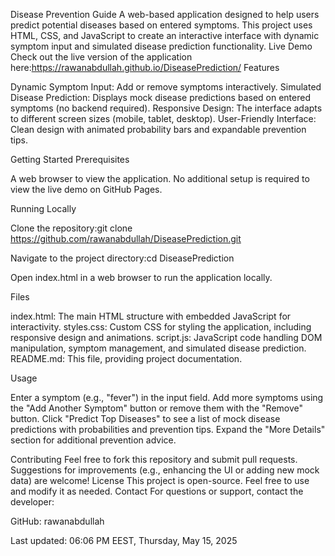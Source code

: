 Disease Prevention Guide
A web-based application designed to help users predict potential diseases based on entered symptoms. This project uses HTML, CSS, and JavaScript to create an interactive interface with dynamic symptom input and simulated disease prediction functionality.
Live Demo
Check out the live version of the application here:https://rawanabdullah.github.io/DiseasePrediction/
Features

Dynamic Symptom Input: Add or remove symptoms interactively.
Simulated Disease Prediction: Displays mock disease predictions based on entered symptoms (no backend required).
Responsive Design: The interface adapts to different screen sizes (mobile, tablet, desktop).
User-Friendly Interface: Clean design with animated probability bars and expandable prevention tips.

Getting Started
Prerequisites

A web browser to view the application.
No additional setup is required to view the live demo on GitHub Pages.

Running Locally

Clone the repository:git clone https://github.com/rawanabdullah/DiseasePrediction.git


Navigate to the project directory:cd DiseasePrediction


Open index.html in a web browser to run the application locally.

Files

index.html: The main HTML structure with embedded JavaScript for interactivity.
styles.css: Custom CSS for styling the application, including responsive design and animations.
script.js: JavaScript code handling DOM manipulation, symptom management, and simulated disease prediction.
README.md: This file, providing project documentation.

Usage

Enter a symptom (e.g., "fever") in the input field.
Add more symptoms using the "Add Another Symptom" button or remove them with the "Remove" button.
Click "Predict Top Diseases" to see a list of mock disease predictions with probabilities and prevention tips.
Expand the "More Details" section for additional prevention advice.

Contributing
Feel free to fork this repository and submit pull requests. Suggestions for improvements (e.g., enhancing the UI or adding new mock data) are welcome!
License
This project is open-source. Feel free to use and modify it as needed.
Contact
For questions or support, contact the developer:  

GitHub: rawanabdullah


Last updated: 06:06 PM EEST, Thursday, May 15, 2025
